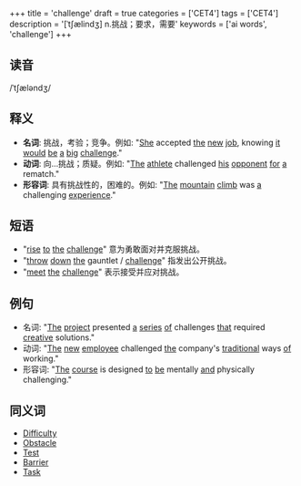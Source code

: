 +++
title = 'challenge'
draft = true
categories = ['CET4']
tags = ['CET4']
description = '[ˈt∫ælindʒ] n.挑战；要求，需要'
keywords = ['ai words', 'challenge']
+++

## 读音
/ˈtʃæləndʒ/

## 释义
- **名词**: 挑战，考验；竞争。例如: "[She](/zh/post/she/) accepted [the](/zh/post/the/) [new](/zh/post/new/) [job](/zh/post/job/), knowing [it](/zh/post/it/) [would](/zh/post/would/) [be](/zh/post/be/) [a](/zh/post/a/) [big](/zh/post/big/) [challenge](/zh/post/challenge/)."
- **动词**: 向...挑战；质疑。例如: "[The](/zh/post/the/) [athlete](/zh/post/athlete/) challenged [his](/zh/post/his/) [opponent](/zh/post/opponent/) [for](/zh/post/for/) [a](/zh/post/a/) rematch."
- **形容词**: 具有挑战性的，困难的。例如: "[The](/zh/post/the/) [mountain](/zh/post/mountain/) [climb](/zh/post/climb/) was [a](/zh/post/a/) challenging [experience](/zh/post/experience/)."

## 短语
- "[rise](/zh/post/rise/) [to](/zh/post/to/) [the](/zh/post/the/) [challenge](/zh/post/challenge/)" 意为勇敢面对并克服挑战。
- "[throw](/zh/post/throw/) [down](/zh/post/down/) [the](/zh/post/the/) gauntlet / [challenge](/zh/post/challenge/)" 指发出公开挑战。
- "[meet](/zh/post/meet/) [the](/zh/post/the/) [challenge](/zh/post/challenge/)" 表示接受并应对挑战。

## 例句
- 名词: "[The](/zh/post/the/) [project](/zh/post/project/) presented [a](/zh/post/a/) [series](/zh/post/series/) [of](/zh/post/of/) challenges [that](/zh/post/that/) required [creative](/zh/post/creative/) solutions."
- 动词: "[The](/zh/post/the/) [new](/zh/post/new/) [employee](/zh/post/employee/) challenged [the](/zh/post/the/) company's [traditional](/zh/post/traditional/) ways [of](/zh/post/of/) working."
- 形容词: "[The](/zh/post/the/) [course](/zh/post/course/) is designed [to](/zh/post/to/) [be](/zh/post/be/) mentally [and](/zh/post/and/) physically challenging."

## 同义词
- [Difficulty](/zh/post/difficulty/)
- [Obstacle](/zh/post/obstacle/)
- [Test](/zh/post/test/)
- [Barrier](/zh/post/barrier/)
- [Task](/zh/post/task/)
